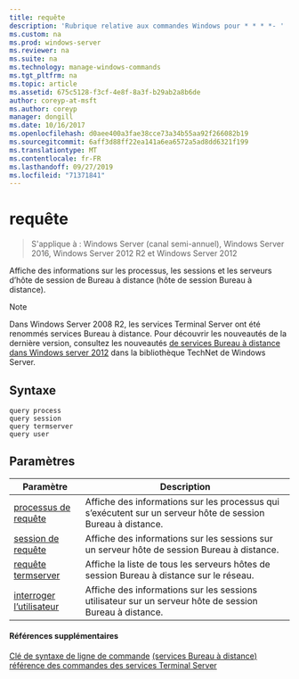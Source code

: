 ```yaml
---
title: requête
description: 'Rubrique relative aux commandes Windows pour * * * *- '
ms.custom: na
ms.prod: windows-server
ms.reviewer: na
ms.suite: na
ms.technology: manage-windows-commands
ms.tgt_pltfrm: na
ms.topic: article
ms.assetid: 675c5128-f3cf-4e8f-8a3f-b29ab2a8b6de
author: coreyp-at-msft
ms.author: coreyp
manager: dongill
ms.date: 10/16/2017
ms.openlocfilehash: d0aee400a3fae38cce73a34b55aa92f266082b19
ms.sourcegitcommit: 6aff3d88ff22ea141a6ea6572a5ad8dd6321f199
ms.translationtype: MT
ms.contentlocale: fr-FR
ms.lasthandoff: 09/27/2019
ms.locfileid: "71371841"
---
```

# <a name="query"></a>requête

>S'applique à : Windows Server (canal semi-annuel), Windows Server 2016, Windows Server 2012 R2 et Windows Server 2012

Affiche des informations sur les processus, les sessions et les serveurs d’hôte de session de Bureau à distance (hôte de session Bureau à distance).

> [!NOTE]
> Dans Windows Server 2008 R2, les services Terminal Server ont été renommés services Bureau à distance. Pour découvrir les nouveautés de la dernière version, consultez les nouveautés [de services Bureau à distance dans Windows server 2012](https://technet.microsoft.com/library/hh831527) dans la bibliothèque TechNet de Windows Server.

## <a name="syntax"></a>Syntaxe
```
query process
query session
query termserver
query user
```

## <a name="parameters"></a>Paramètres
|Paramètre|Description|
|-------|--------|
|[processus de requête](query-process.md)|Affiche des informations sur les processus qui s’exécutent sur un serveur hôte de session Bureau à distance.|
|[session de requête](query-session.md)|Affiche des informations sur les sessions sur un serveur hôte de session Bureau à distance.|
|[requête termserver](query-termserver.md)|Affiche la liste de tous les serveurs hôtes de session Bureau à distance sur le réseau.|
|[interroger l’utilisateur](query-user.md)|Affiche des informations sur les sessions utilisateur sur un serveur hôte de session Bureau à distance.|

#### <a name="additional-references"></a>Références supplémentaires
[Clé de syntaxe de ligne de commande](command-line-syntax-key.md)
[ &#40;services Bureau à distance&#41; référence des commandes des services Terminal Server](remote-desktop-services-terminal-services-command-reference.md)
